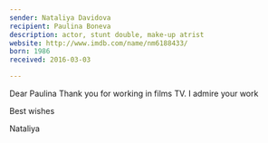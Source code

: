```yaml
---
sender: Nataliya Davidova
recipient: Paulina Boneva
description: actor, stunt double, make-up atrist
website: http://www.imdb.com/name/nm6188433/
born: 1986
received: 2016-03-03

---
```


Dear Paulina
Thank you for working in films TV.
I admire your work

Best wishes

Nataliya
